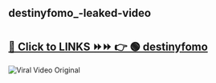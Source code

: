 
 ## destinyfomo_-leaked-video 

# <h2><a href="https://clipsfans.com/destinyfomo_&ref=git">🔗 Click to LINKS ⏩⏩ 👉 🟢 destinyfomo  </a></h2>

<a href="https://clipsfans.com/destinyfomo_&ref=git" rel="nofollow" data-target="animated-image.originalLink"><img src="https://i.ibb.co.com/xMMVF88/686577567.gif" alt="Viral Video Original" style="max-width: 100%; display: inline-block;" data-target="animated-image.originalImage"></a>
